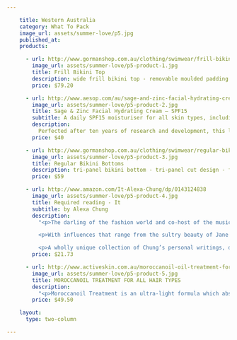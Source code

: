 ```yaml
---

    title: Western Australia
    category: What To Pack
    image_url: assets/summer-love/p5.jpg
    published_at:
    products:

      - url: http://www.gormanshop.com.au/clothing/swimwear/frill-bikini-top-12233.html
        image_url: assets/summer-love/p5-product-1.jpg
        title: Frill Bikini Top
        description: wide frill bikini top - removable moulded padding - fastens with a gold tone metal clasp - boned side support - fully lined - exclusive gorman paisley print
        price: $79.20

      - url: http://www.aesop.com/au/sage-and-zinc-facial-hydrating-cream-spf15-2.html
        image_url: assets/summer-love/p5-product-2.jpg
        title: Sage & Zinc Facial Hydrating Cream – SPF15
        subtitle: A daily SPF15 moisturiser for all skin types, including sensitive
        description:
          Perfected after ten years of research and development, this lightweight, hydrating formulation contains mineral-based Zinc Oxide, which forms a barrier to reflect sunlight without clogging pores to leave skin feeling softened and protected.
        price: $40

      - url: http://www.gormanshop.com.au/clothing/swimwear/regular-bikini-bottoms-12368.html
        image_url: assets/summer-love/p5-product-3.jpg
        title: Regular Bikini Bottoms
        description: tri-panel bikini bottom - tri-panel cut design - fully lined - exclusive gorman paisley print
        price: $59

      - url: http://www.amazon.com/It-Alexa-Chung/dp/0143124838
        image_url: assets/summer-love/p5-product-4.jpg
        title: Required reading - It
        subtitle: by Alexa Chung
        description:
          "<p>The darling of the fashion world and co-host of the music TV show Fuse News shares her inspirations, musings, and her own very personal and eclectic style.</p>

          <p>With influences that range from the sultry beauty of Jane Birkin to the rocker chic of Mick Jagger, it’s no wonder that everything worn by Alexa Chung instantly becomes the latest trend. Already a hugely popular television personality and a muse for Marc Jacobs and Karl Lagerfeld, Chung is now a co-anchor of the nightly music show Fuse News, covering today’s hottest acts and entertainment news. Chung’s first book, It, provides her legion of fans with a long-awaited inside look at her fascinating world.</p>

          <p>A wholly unique collection of Chung’s personal writings, drawings, and photographs, It covers everything from her candid thoughts on life, love, and music to her favorite ensembles and how to decide what to wear in the morning. With Chung’s characteristic wit, charm, and refreshingly down-to-earth attitude, this full-color compendium is a must-have for anyone who loves fashion, music, and just about everything Alexa Chung.</p>"
        price: $21.73

      - url: http://www.activeskin.com.au/moroccanoil-oil-treatment-for-all-hair-types-100ml
        image_url: assets/summer-love/p5-product-5.jpg
        title: MOROCCANOIL TREATMENT FOR ALL HAIR TYPES
        description:
          "<p>Moroccanoil Treatment is an ultra-light formula which absorbs into the hair instantly, leaving a natural, silky finish and brilliant shine without leaving a residue.</p>"
        price: $49.50

    layout:
      type: two-column

---
```

